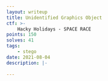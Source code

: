```yaml
---
layout: writeup
title: Unidentified Graphics Object
ctf: >-
    Hacky Holidays - SPACE RACE
points: 150
solves: 41
tags: 
    - stego
date: 2021-08-04
description: |-
    
---
```

